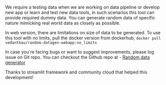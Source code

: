 We require a testing data when we are working on data pipeline or develop new app or learn and test new data tools, in such scenarios this tool can provide required dummy data. You can generate random data of specific nature mimicking real world data as closely as possible.

In web version, there are limitations on size of data to be generated. To use this tool with no limits, pull the docker version from dockerhub,
`docker pull vedantkau/random-datagen-webapp:no_limits`

In case you're facing bugs or want to suggest improvements, please log issue on Git repo. You can checkout the Github repo at - [Random data generator](https://github.com/vedantkau/random-data-generator.git)

Thanks to streamlit framework and community cloud that helped this development!